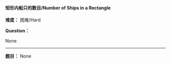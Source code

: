 #### 矩形内船只的数目/Number of Ships in a Rectangle
**难度：** 困难/Hard

**Question：** 

None

------

**题目：** 
None

